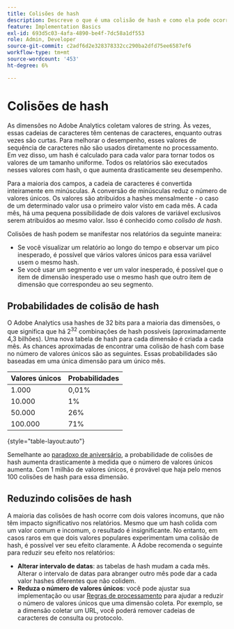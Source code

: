```yaml
---
title: Colisões de hash
description: Descreve o que é uma colisão de hash e como ela pode ocorrer.
feature: Implementation Basics
exl-id: 693d5c03-4afa-4890-be4f-7dc58a1df553
role: Admin, Developer
source-git-commit: c2adf6d2e328378332cc290ba2dfd75ee6587ef6
workflow-type: tm+mt
source-wordcount: '453'
ht-degree: 6%

---
```


# Colisões de hash

As dimensões no Adobe Analytics coletam valores de string. Às vezes, essas cadeias de caracteres têm centenas de caracteres, enquanto outras vezes são curtas. Para melhorar o desempenho, esses valores de sequência de caracteres não são usados diretamente no processamento. Em vez disso, um hash é calculado para cada valor para tornar todos os valores de um tamanho uniforme. Todos os relatórios são executados nesses valores com hash, o que aumenta drasticamente seu desempenho.

Para a maioria dos campos, a cadeia de caracteres é convertida inteiramente em minúsculas. A conversão de minúsculas reduz o número de valores únicos. Os valores são atribuídos a hashes mensalmente - o caso de um determinado valor usa o primeiro valor visto em cada mês. A cada mês, há uma pequena possibilidade de dois valores de variável exclusivos serem atribuídos ao mesmo valor. Isso é conhecido como *colisão de hash*.

Colisões de hash podem se manifestar nos relatórios da seguinte maneira:

* Se você visualizar um relatório ao longo do tempo e observar um pico inesperado, é possível que vários valores únicos para essa variável usem o mesmo hash.
* Se você usar um segmento e ver um valor inesperado, é possível que o item de dimensão inesperado use o mesmo hash que outro item de dimensão que correspondeu ao seu segmento.

## Probabilidades de colisão de hash

O Adobe Analytics usa hashes de 32 bits para a maioria das dimensões, o que significa que há 2<sup>32</sup> combinações de hash possíveis (aproximadamente 4,3 bilhões). Uma nova tabela de hash para cada dimensão é criada a cada mês. As chances aproximadas de encontrar uma colisão de hash com base no número de valores únicos são as seguintes. Essas probabilidades são baseadas em uma única dimensão para um único mês.

| Valores únicos | Probabilidades |
| --- | --- |
| 1.000 | 0,01% |
| 10.000 | 1% |
| 50.000 | 26% |
| 100.000 | 71% |

{style="table-layout:auto"}

Semelhante ao [paradoxo de aniversário](https://en.wikipedia.org/wiki/Birthday_problem), a probabilidade de colisões de hash aumenta drasticamente à medida que o número de valores únicos aumenta. Com 1 milhão de valores únicos, é provável que haja pelo menos 100 colisões de hash para essa dimensão.

## Reduzindo colisões de hash

A maioria das colisões de hash ocorre com dois valores incomuns, que não têm impacto significativo nos relatórios. Mesmo que um hash colida com um valor comum e incomum, o resultado é insignificante. No entanto, em casos raros em que dois valores populares experimentam uma colisão de hash, é possível ver seu efeito claramente. A Adobe recomenda o seguinte para reduzir seu efeito nos relatórios:

* **Alterar intervalo de datas**: as tabelas de hash mudam a cada mês. Alterar o intervalo de datas para abranger outro mês pode dar a cada valor hashes diferentes que não colidem.
* **Reduza o número de valores únicos**: você pode ajustar sua implementação ou usar [Regras de processamento](/help/admin/admin/c-manage-report-suites/c-edit-report-suites/general/processing-rules/pr-overview.md) para ajudar a reduzir o número de valores únicos que uma dimensão coleta. Por exemplo, se a dimensão coletar um URL, você poderá remover cadeias de caracteres de consulta ou protocolo.

<!-- https://wiki.corp.adobe.com/pages/viewpage.action?spaceKey=OmniArch&title=Uniques -->

